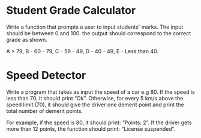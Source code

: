 <h1>Student Grade Calculator</h1>
<p>Write a function that prompts a user to input students' marks. The input should be between 0 and 100. the output should correspond to the correct grade as shown.</p>

<meta>A > 79, B - 60 - 79, C - 59 - 49, D - 40 - 49, E - Less than 40.</meat>

<h1>Speed Detector</h1>

<p>Write a program that takes as input the speed of a car e.g 80. If the speed is less than 70, it should print “Ok”. Otherwise, for every 5 km/s above the speed limit (70), it should give the driver one demerit point and print the total number of demerit points.</p>

<p>For example, if the speed is 80, it should print: “Points: 2”. If the driver gets more than 12 points, the function should print: “License suspended”.</p>

